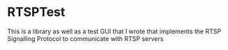RTSPTest
========

This is a library as well as a test GUI that I wrote that implements the RTSP Signalling Protocol to communicate with RTSP servers
